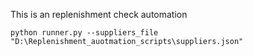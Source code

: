 This is an replenishment check automation


```
python runner.py --suppliers_file "D:\Replenishment_auotmation_scripts\suppliers.json"
```